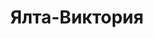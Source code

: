 --- 
title: "Ялта-Виктория" 
site: "http://www.yalta-viktoria.com.ua" 
town: "Ялта" 
tel: ["099 355-04-54, 096 363-60-44, 097 567-12-82, (0654)32-00-46, 095 014 61 00"] 
address: "Россия, Республика Крым, г. Ялта, ул. Маршака, 3" 
mail: "office@yalta-viktoria.com.ua" 
--- 